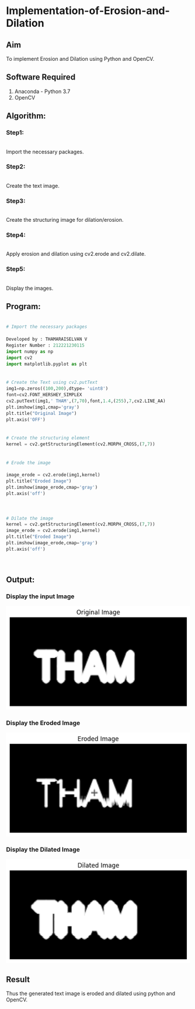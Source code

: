# Implementation-of-Erosion-and-Dilation
## Aim
To implement Erosion and Dilation using Python and OpenCV.
## Software Required
1. Anaconda - Python 3.7
2. OpenCV
## Algorithm:
### Step1:
<br>Import the necessary packages.


### Step2:
<br>Create the text image.

### Step3:
<br>Create the structuring image for dilation/erosion.

### Step4:
<br> Apply erosion and dilation using cv2.erode and cv2.dilate.



### Step5:
<br>
Display the images.

 
## Program:

``` Python

# Import the necessary packages

Developed by : THAMARAISELVAN V
Register Number : 212221230115
import numpy as np 
import cv2
import matplotlib.pyplot as plt


# Create the Text using cv2.putText
img1=np.zeros((100,200),dtype= 'uint8') 
font=cv2.FONT_HERSHEY_SIMPLEX
cv2.putText(img1,' THAM',(7,70),font,1.4,(255),7,cv2.LINE_AA)
plt.imshow(img1,cmap='gray')
plt.title("Original Image")
plt.axis('OFF')


# Create the structuring element
kernel = cv2.getStructuringElement(cv2.MORPH_CROSS,(7,7))


# Erode the image

image_erode = cv2.erode(img1,kernel)
plt.title("Eroded Image")
plt.imshow(image_erode,cmap='gray')
plt.axis('off')



# Dilate the image
kernel = cv2.getStructuringElement(cv2.MORPH_CROSS,(7,7))
image_erode = cv2.erode(img1,kernel)
plt.title("Eroded Image")
plt.imshow(image_erode,cmap='gray')
plt.axis('off')




```
## Output:

### Display the input Image
![output](.//THAM1.png)

### Display the Eroded Image

![output](.//THAM2.png)

### Display the Dilated Image

![output](.//THAM3.png)

## Result
Thus the generated text image is eroded and dilated using python and OpenCV.

